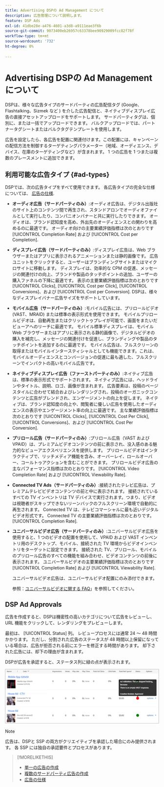 ```yaml
---
title: Advertising DSPの Ad Management について
description: 広告管理について説明します。
feature: DSP Ads
exl-id: 41dbe28e-a476-4601-a3d8-a9111eae3f6b
source-git-commit: 9073400eb26957c63378bee90929009fcc82f78f
workflow-type: tm+mt
source-wordcount: '732'
ht-degree: 0%

---
```


# Advertising DSPの Ad Management について

<!-- add "The Ads View (Dashboard?)" section -->

DSPは、様々な広告タイプのサードパーティの広告配信タグ (Google、Flashtalking、Sizmek など ) を介した広告配信と、ネイティブディスプレイ広告の直接アセットアップロードをサポートします。 サードパーティタグは、個別に、または一括でアップロードできます。 バルクアップロードでは、パートナータグシートまたはバルクタグテンプレートを使用します。

<!-- The bulk upload feature requires you to either a) upload DoubleClick and Flashtalking tag sheets or b) download a template, input your tags into the template, and then re-upload the template. -->
<!-- need a list of all supported third-party ad servers; see file in future-tbd folder -->

広告を設定したら、各広告を配置に関連付けます。この配置には、キャンペーンの配信方法を制御するターゲティングパラメーター（地域、オーディエンス、デバイス、在庫のターゲティングなど）が含まれます。 1 つの広告を 1 つまたは複数のプレースメントに追加できます。

## 利用可能な広告タイプ {#ad-types}

DSPでは、次の広告タイプをすべて使用できます。 各広告タイプの完全な仕様については、 [広告の仕様](ad-specs.md).

* **オーディオ広告（サードパーティのみ）**:オーディオ広告は、デジタル出版社のサイト上のコンテンツ間で再生され、スタンドアロンでオーディオファイルとして実行したり、コンパニオンバナーと共に実行したりできます。 オーディオは、ブランド認知度を高め、外出先のオーディエンスとの関わりを高めるのに最適です。 オーディオ向けの主要業績評価指標は次のとおりです [!UICONTROL Completion Rate] および [!UICONTROL Cost per Completion].

* **ディスプレイ広告（サードパーティのみ）**:ディスプレイ広告は、Web ブラウザーまたはアプリに表示されるアニメーションまたは静的画像です。 広告ユニットをクリックすると、ユーザーはブランディングサイトまたはマイクロサイトに移動します。 ディスプレイは、効率的な CPM の促進、メッセージの関連付けの向上、ブランドや製品のタッチポイントの追加、ユーザーの購入ファネルの下降に最適です。 表示の主要業績評価指標は次のとおりです [!UICONTROL Clicks], [!UICONTROL Cost per Click], [!UICONTROL Conversions]、および [!UICONTROL Cost per Conversion]. DSPは、様々なディスプレイバナー広告サイズをサポートしています。

* **モバイル広告（サードパーティのみ）**:モバイル広告には、プリロールビデオ (VAST、MRAID) または標準の表示形式を使用できます。 モバイルプリロールビデオは、自動再生またはクリックトゥプレイが可能で、画面をまたいだビューアへのリーチに最適です。 モバイル標準ディスプレイは、モバイル Web ブラウザーまたはアプリに表示される静的画像で、デジタルビデオの購入を補完し、メッセージの関連付けを促進し、ブランディングや製品のタッチポイントを追加するのに最適です。 モバイル広告は、フルスクリーンの取得またはモバイルインタースティシャルとしても機能できます。これは、モバイルオーディエンスとコンバージョンの促進に最も適した、フルスクリーンでインパクトの高いモバイル広告です。

* **ネイティブディスプレイ広告（ファーストパーティのみ）**:ネイティブ広告は、標準の表示形式でサポートされます。 ネイティブ広告には、ヘッドラインやタイトル、説明、ロゴ、画像が含まれます。 広告要素は、投稿のページスタイルに合わせて結合およびレンダリングされ、投稿のオーガニックコンテンツと広告がブレンドされ、エンゲージメントの向上を促します。 ネイティブは、ブランド認知度の向上や、閲覧者に優しい広告を使用したオーディエンスの表示やエンゲージメント率の向上に最適です。 主な業績評価指標は次のとおりです [!UICONTROL Clicks], [!UICONTROL Cost Per Click], [!UICONTROL Conversions]、および [!UICONTROL Cost Per Conversion].

* **プリロール広告（サードパーティのみ）**:プリロール広告（VAST および VPAID）は、プレミアムビデオコンテンツの前に表示され、没入感のある魅力的なビューアエクスペリエンスを提供します。 プリロールビデオはインタラクティブで、リッチメディア機能を含み、オーバーレイ、ロールオーバー、コールトゥアクションを含むことができます。 プリロールビデオ広告の主なパフォーマンス指標は次のとおりです。 [!UICONTROL Video Completion Rate] および [!UICONTROL Viewability Rate].

* **Connected TV Ads（サードパーティのみ）**:接続されたテレビ広告は、プレミアムテレビビデオコンテンツの前と中に表示されます。 接続されているすべての TV インベントリは TV デバイスで実行されます。つまり、ビデオは視聴者がスキップできないリーンバックのフルスクリーン環境で自動的に再生されます。 Connected TV は、テレビコマーシャルに最も近いデジタルビデオ形式です。 Connected TV の主要業績評価指標は次のとおりです。 [!UICONTROL Completion Rate].

* **ユニバーサルビデオ広告（サードパーティのみ）**:ユニバーサルビデオ広告を使用すると、1 つのビデオの配置を使用して、VPAID および VAST インベントリ用のデスクトップ、モバイル、接続された TV 環境からビデオインベントリをターゲットに設定できます。 接続された TV、プリロール、モバイルのプリロール広告のすべての機能を組み合わせ、ビデオコンテンツの前後に表示されます。 ユニバーサルビデオの主要業績評価指標は次のとおりです [!UICONTROL Completion Rate] および [!UICONTROL Viewability Rate].

   ユニバーサルビデオ広告は、ユニバーサルビデオ配置にのみ添付できます。

   参照：[ユニバーサルビデオに関する FAQ](/help/dsp/campaign-management/faq-universal-video.md)」を参照してください。

## DSP Ad Approvals

広告を作成すると、DSPは機密性の高いカテゴリについて広告をレビューし、URL 機能をクリックして、レンダリングをプレビューします。

最初は、 [!UICONTROL Status] 列。 レビュープロセスには通常 24 ～ 48 時間かかります。 ただし、分割された広告のステータスが 48 時間以上保留になっている場合は、広告が拒否される前にエラーを修正する時間があります。 却下された広告には、却下の理由が含まれます。

DSPが広告を承認すると、ステータス列に緑の点が表示されます。

![～の承認指標 [!UICONTROL Status] 列](/help/dsp/assets/ad-approval-status.png)

>[!NOTE]
>
>広告は、DSPと SSP の両方がクリエイティブを承認した場合にのみ提供されます。 各 SSP には独自の承認要件とプロセスがあります。

>[!MORELIKETHIS]
>
>* [単一の広告の作成](ad-create.md)
>* [複数のサードパーティ広告の作成](ad-create-multiple.md)
>* [広告の仕様](ad-specs.md)

